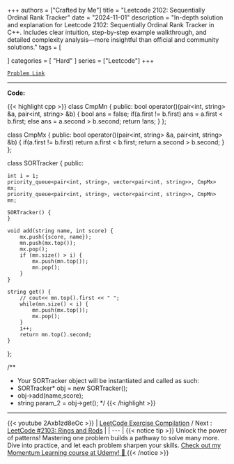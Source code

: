 
+++
authors = ["Crafted by Me"]
title = "Leetcode 2102: Sequentially Ordinal Rank Tracker"
date = "2024-11-01"
description = "In-depth solution and explanation for Leetcode 2102: Sequentially Ordinal Rank Tracker in C++. Includes clear intuition, step-by-step example walkthrough, and detailed complexity analysis—more insightful than official and community solutions."
tags = [
    
]
categories = [
    "Hard"
]
series = ["Leetcode"]
+++



[`Problem Link`](https://leetcode.com/problems/sequentially-ordinal-rank-tracker/description/)

---

**Code:**

{{< highlight cpp >}}
class CmpMn {
    public:
    bool operator()(pair<int, string> &a, pair<int, string> &b) {
        bool ans = false;
        if(a.first != b.first) ans = a.first < b.first;
        else ans = a.second > b.second;
        return !ans;
    }
};

class CmpMx {
    public:
    bool operator()(pair<int, string> &a, pair<int, string> &b) {
        if(a.first != b.first) return a.first < b.first;
        return a.second > b.second;
    }
};

class SORTracker {
public:

    int i = 1;
    priority_queue<pair<int, string>, vector<pair<int, string>>, CmpMx> mx;
    priority_queue<pair<int, string>, vector<pair<int, string>>, CmpMn> mn;

    SORTracker() {
    }

    void add(string name, int score) {
        mx.push({score, name});
        mn.push(mx.top());
        mx.pop();
        if (mn.size() > i) {
            mx.push(mn.top());
            mn.pop();
        }
    }

    string get() {
        // cout<< mn.top().first << " ";
        while(mn.size() < i) {
            mn.push(mx.top());
            mx.pop();
        }
        i++;
        return mn.top().second;
    }
};

/**
 * Your SORTracker object will be instantiated and called as such:
 * SORTracker* obj = new SORTracker();
 * obj->add(name,score);
 * string param_2 = obj->get();
 */
{{< /highlight >}}


---
{{< youtube 2Axb1zd8eOc >}}
| [LeetCode Exercise Compilation](https://grid47.xyz/leetcode/) / Next : [LeetCode #2103: Rings and Rods](https://grid47.xyz/posts/leetcode_2103) |
| --- |
{{< notice tip >}}
Unlock the power of patterns! Mastering one problem builds a pathway to solve many more. Dive into practice, and let each problem sharpen your skills. [Check out my Momentum Learning course at Udemy! 🚀 ](https://www.udemy.com/course/algorithms-and-data-structures-in-cpp/)
{{< /notice >}}

